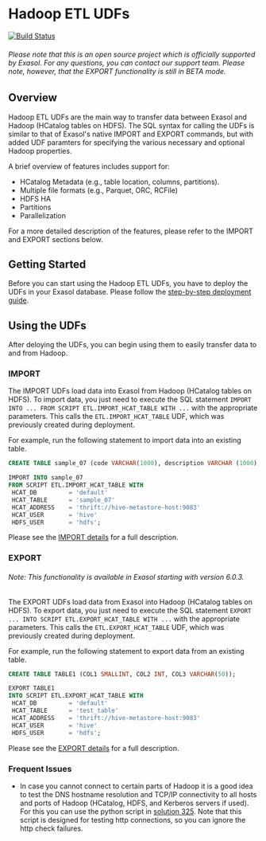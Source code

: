 # Hadoop ETL UDFs

[![Build Status](https://travis-ci.org/EXASOL/hadoop-etl-udfs.svg?branch=master)](https://travis-ci.org/EXASOL/hadoop-etl-udfs)


###### Please note that this is an open source project which is officially supported by Exasol. For any questions, you can contact our support team. Please note, however, that the EXPORT functionality is still in BETA mode.

## Overview
Hadoop ETL UDFs are the main way to transfer data between Exasol and Hadoop (HCatalog tables on HDFS). The SQL syntax for calling the UDFs is similar to that of Exasol's native IMPORT and EXPORT commands, but with added UDF paramters for specifying the various necessary and optional Hadoop properties.

A brief overview of features includes support for:
* HCatalog Metadata (e.g., table location, columns, partitions).
* Multiple file formats (e.g., Parquet, ORC, RCFile)
* HDFS HA
* Partitions
* Parallelization

For a more detailed description of the features, please refer to the IMPORT and EXPORT sections below.

## Getting Started

Before you can start using the Hadoop ETL UDFs, you have to deploy the UDFs in your Exasol database.
Please follow the [step-by-step deployment guide](doc/deployment-guide.md).

## Using the UDFs

After deloying the UDFs, you can begin using them to easily transfer data to and from Hadoop.

### IMPORT

The IMPORT UDFs load data into Exasol from Hadoop (HCatalog tables on HDFS). To import data, you just need to execute the SQL statement ```IMPORT INTO ... FROM SCRIPT ETL.IMPORT_HCAT_TABLE WITH ...``` with the appropriate parameters. This calls the ```ETL.IMPORT_HCAT_TABLE``` UDF, which was previously created during deployment.

For example, run the following statement to import data into an existing table.
```sql
CREATE TABLE sample_07 (code VARCHAR(1000), description VARCHAR (1000), total_emp INT, salary INT);

IMPORT INTO sample_07
FROM SCRIPT ETL.IMPORT_HCAT_TABLE WITH
 HCAT_DB         = 'default'
 HCAT_TABLE      = 'sample_07'
 HCAT_ADDRESS    = 'thrift://hive-metastore-host:9083'
 HCAT_USER       = 'hive'
 HDFS_USER       = 'hdfs';
```

Please see the [IMPORT details](doc/import.md) for a full description.

### EXPORT

###### Note: This functionality is available in Exasol starting with version 6.0.3.

The EXPORT UDFs load data from Exasol into Hadoop (HCatalog tables on HDFS). To export data, you just need to execute the SQL statement ```EXPORT ... INTO SCRIPT ETL.EXPORT_HCAT_TABLE WITH ...``` with the appropriate parameters. This calls the ```ETL.EXPORT_HCAT_TABLE``` UDF, which was previously created during deployment.

For example, run the following statement to export data from an existing table.
```sql
CREATE TABLE TABLE1 (COL1 SMALLINT, COL2 INT, COL3 VARCHAR(50));

EXPORT TABLE1
INTO SCRIPT ETL.EXPORT_HCAT_TABLE WITH
 HCAT_DB         = 'default'
 HCAT_TABLE      = 'test_table'
 HCAT_ADDRESS    = 'thrift://hive-metastore-host:9083'
 HCAT_USER       = 'hive'
 HDFS_USER       = 'hdfs';
```

Please see the [EXPORT details](doc/export.md) for a full description.

### Frequent Issues

* In case you cannot connect to certain parts of Hadoop it is a good idea to test the DNS hostname resolution and TCP/IP connectivity to all hosts and ports of Hadoop (HCatalog, HDFS, and Kerberos servers if used). For this you can use the python script in [solution 325](https://www.exasol.com/support/browse/SOL-325). Note that this script is designed for testing http connections, so you can ignore the http check failures.
